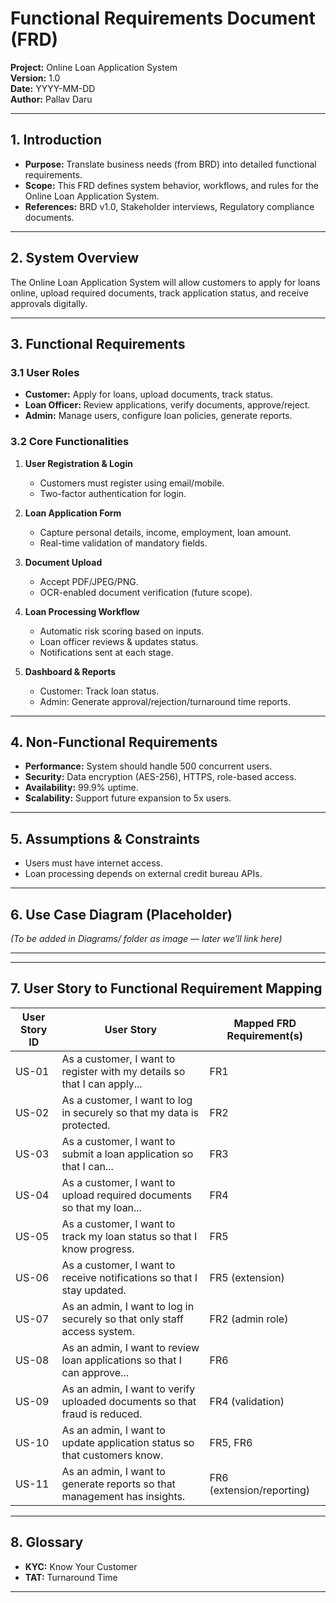 # Functional Requirements Document (FRD)

**Project:** Online Loan Application System  
**Version:** 1.0  
**Date:** YYYY-MM-DD  
**Author:** Pallav Daru  

---

## 1. Introduction
- **Purpose:** Translate business needs (from BRD) into detailed functional requirements.  
- **Scope:** This FRD defines system behavior, workflows, and rules for the Online Loan Application System.  
- **References:** BRD v1.0, Stakeholder interviews, Regulatory compliance documents.  

---

## 2. System Overview
The Online Loan Application System will allow customers to apply for loans online, upload required documents, track application status, and receive approvals digitally.  

---

## 3. Functional Requirements
### 3.1 User Roles
- **Customer:** Apply for loans, upload documents, track status.  
- **Loan Officer:** Review applications, verify documents, approve/reject.  
- **Admin:** Manage users, configure loan policies, generate reports.  

### 3.2 Core Functionalities
1. **User Registration & Login**  
   - Customers must register using email/mobile.  
   - Two-factor authentication for login.  

2. **Loan Application Form**  
   - Capture personal details, income, employment, loan amount.  
   - Real-time validation of mandatory fields.  

3. **Document Upload**  
   - Accept PDF/JPEG/PNG.  
   - OCR-enabled document verification (future scope).  

4. **Loan Processing Workflow**  
   - Automatic risk scoring based on inputs.  
   - Loan officer reviews & updates status.  
   - Notifications sent at each stage.  

5. **Dashboard & Reports**  
   - Customer: Track loan status.  
   - Admin: Generate approval/rejection/turnaround time reports.  

---

## 4. Non-Functional Requirements
- **Performance:** System should handle 500 concurrent users.  
- **Security:** Data encryption (AES-256), HTTPS, role-based access.  
- **Availability:** 99.9% uptime.  
- **Scalability:** Support future expansion to 5x users.  

---

## 5. Assumptions & Constraints
- Users must have internet access.  
- Loan processing depends on external credit bureau APIs.  

---

## 6. Use Case Diagram (Placeholder)
*(To be added in Diagrams/ folder as image — later we’ll link here)*  

---
---

## 7. User Story to Functional Requirement Mapping  

| User Story ID | User Story                                                                 | Mapped FRD Requirement(s) |
|---------------|-----------------------------------------------------------------------------|----------------------------|
| US-01         | As a customer, I want to register with my details so that I can apply...   | FR1                        |
| US-02         | As a customer, I want to log in securely so that my data is protected.     | FR2                        |
| US-03         | As a customer, I want to submit a loan application so that I can...        | FR3                        |
| US-04         | As a customer, I want to upload required documents so that my loan...      | FR4                        |
| US-05         | As a customer, I want to track my loan status so that I know progress.     | FR5                        |
| US-06         | As a customer, I want to receive notifications so that I stay updated.     | FR5 (extension)            |
| US-07         | As an admin, I want to log in securely so that only staff access system.   | FR2 (admin role)           |
| US-08         | As an admin, I want to review loan applications so that I can approve...   | FR6                        |
| US-09         | As an admin, I want to verify uploaded documents so that fraud is reduced. | FR4 (validation)           |
| US-10         | As an admin, I want to update application status so that customers know.   | FR5, FR6                   |
| US-11         | As an admin, I want to generate reports so that management has insights.   | FR6 (extension/reporting)  |

---


## 8. Glossary
- **KYC:** Know Your Customer  
- **TAT:** Turnaround Time  

---

